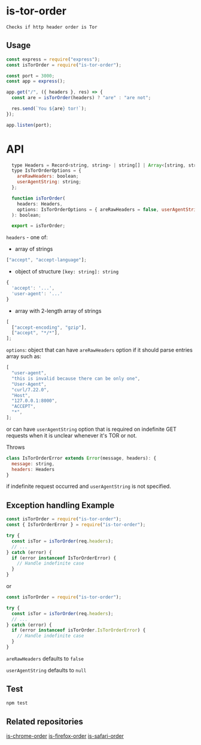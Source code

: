 # is-tor-order

```
Checks if http header order is Tor
```

## Usage

```javascript
const express = require("express");
const isTorOrder = require("is-tor-order");

const port = 3000;
const app = express();

app.get("/", ({ headers }, res) => {
  const are = isTorOrder(headers) ? "are" : "are not";

  res.send(`You ${are} tor!`);
});

app.listen(port);
```

# API

```javascript
  type Headers = Record<string, string> | string[] | Array<[string, string]>;
  type IsTorOrderOptions = {
    areRawHeaders: boolean;
    userAgentString: string;
  };

  function isTorOrder(
    headers: Headers,
    options: IsTorOrderOptions = { areRawHeaders = false, userAgentString: null }
  ): boolean;

  export = isTorOrder;
```

`headers` - one of:

- array of strings

```javascript
["accept", "accept-language"];
```

- object of structure `[key: string]: string`

```javascript
{
  'accept': '...',
  'user-agent': '...'
}
```

- array with 2-length array of strings

```javascript
[
  ["accept-encoding", "gzip"],
  ["accept", "*/*"],
];
```

`options`: object that can have `areRawHeaders` option if it should parse entries array such as:

```javascript
[
  "user-agent",
  "this is invalid because there can be only one",
  "User-Agent",
  "curl/7.22.0",
  "Host",
  "127.0.0.1:8000",
  "ACCEPT",
  "*",
];
```

or can have `userAgentString` option that is required on indefinite GET requests when it is unclear whenever it's TOR or not.

Throws

```js
class IsTorOrderError extends Error(message, headers): {
  message: string,
  headers: Headers
}
```

if indefinite request occurred and `userAgentString` is not specified.

## Exception handling Example

```js
const isTorOrder = require("is-tor-order");
const { IsTorOrderError } = require("is-tor-order");

try {
  const isTor = isTorOrder(req.headers);
  // ...
} catch (error) {
  if (error instanceof IsTorOrderError) {
    // Handle indefinite case
  }
}
```

or

```js
const isTorOrder = require("is-tor-order");

try {
  const isTor = isTorOrder(req.headers);
  // ...
} catch (error) {
  if (error instanceof isTorOrder.IsTorOrderError) {
    // Handle indefinite case
  }
}
```

`areRawHeaders` defaults to `false`

`userAgentString` defaults to `null`

## Test

```bash
npm test
```

## Related repositories

[is-chrome-order](https://github.com/thepicture/is-chrome-order)
[is-firefox-order](https://github.com/thepicture/is-firefox-order)
[is-safari-order](https://github.com/thepicture/is-safari-order)
